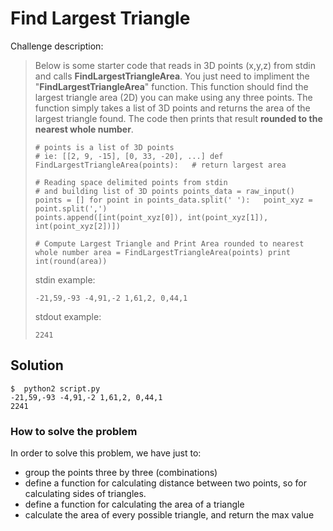 # Find Largest Triangle
Challenge description:
> Below is some starter code that reads in 3D points (x,y,z) from stdin
> and calls **FindLargestTriangleArea**. You just need to impliment the
> "**FindLargestTriangleArea**" function. This function should find the
> largest triangle area (2D) you can make using any three points. The
> function simply takes a list of 3D points and returns the area of the
> largest triangle found. The code then prints that result **rounded to
> the nearest whole number**.
> ```
> # points is a list of 3D points
> # ie: [[2, 9, -15], [0, 33, -20], ...] def FindLargestTriangleArea(points):   # return largest area
> 
> # Reading space delimited points from stdin
> # and building list of 3D points points_data = raw_input() points = [] for point in points_data.split(' '):   point_xyz = point.split(',')  
> points.append([int(point_xyz[0]), int(point_xyz[1]),
> int(point_xyz[2])])
> 
> # Compute Largest Triangle and Print Area rounded to nearest whole number area = FindLargestTriangleArea(points) print int(round(area))
> 
> ```
> 
> stdin example:
> 
> ```
> -21,59,-93 -4,91,-2 1,61,2, 0,44,1
> ```
> 
> stdout example:
> 
> ``` 
> 2241
> ```


## Solution
```
$  python2 script.py
-21,59,-93 -4,91,-2 1,61,2, 0,44,1
2241
```

### How to solve the problem

In order to solve this problem, we have just to:

- group the points three by three (combinations)
- define a function for calculating distance between two points, so for calculating sides of triangles.
- define a function for calculating the area of a triangle
- calculate the area of every possible triangle, and return the max value

